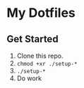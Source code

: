 # My Dotfiles

## Get Started
1. Clone this repo.
2. ```chmod +xr ./setup-*```
3. ```./setup-*```
4. Do work
